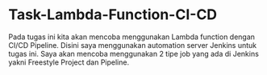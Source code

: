 # Task-Lambda-Function-CI-CD

Pada tugas ini kita akan mencoba menggunakan Lambda function dengan CI/CD Pipeline. Disini saya menggunakan automation server Jenkins untuk tugas ini. Saya akan mencoba menggunakan 2 tipe job yang ada di Jenkins yakni Freestyle Project dan Pipeline.

